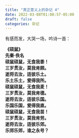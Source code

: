 ```yaml
---
title: "真正意义上的杂记 4"
date: 2022-03-08T01:08:57-05:00
draft: false
categories: 杂记
---
```


有感而发，大哭一场，吟诗一首：

**《硕鼠》  
先秦·佚名  
硕鼠硕鼠，无食我黍！  
三岁贯汝，莫我肯顾。  
逝将去汝，适彼乐土。  
乐土乐土，爰得我所。  
硕鼠硕鼠，无食我麦！  
三岁贯汝，莫我肯德。  
逝将去汝，适彼乐国。  
乐国乐国，爰得我直。  
硕鼠硕鼠，无食我苗！  
三岁贯汝，莫我肯劳。  
逝将去汝，适彼乐郊。  
乐郊乐郊，谁之永号？**